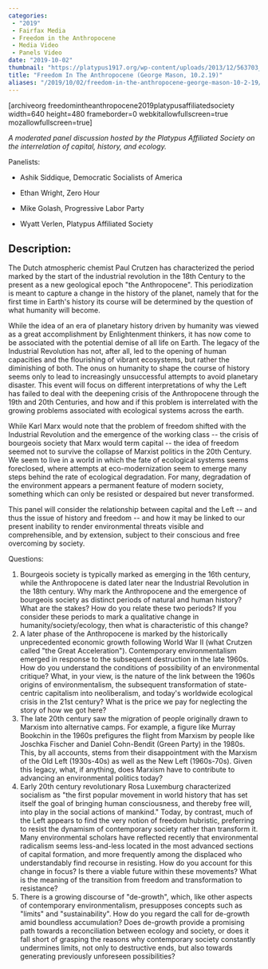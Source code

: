 ```yaml
---
categories:
 - "2019"
 - Fairfax Media
 - Freedom in the Anthropocene
 - Media Video
 - Panels Video
date: "2019-10-02"
thumbnail: "https://platypus1917.org/wp-content/uploads/2013/12/563703_10151752106911586_1611929657_n1.jpg"
title: "Freedom In The Anthropocene (George Mason, 10.2.19)"
aliases: "/2019/10/02/freedom-in-the-anthropocene-george-mason-10-2-19/"
---
```



[archiveorg freedomintheanthropocene2019platypusaffiliatedsociety width=640 height=480 frameborder=0 webkitallowfullscreen=true mozallowfullscreen=true]

*A moderated panel discussion hosted by the Platypus Affiliated Society on the interrelation of capital, history, and ecology.*

Panelists:

- Ashik Siddique, Democratic Socialists of America

- Ethan Wright, Zero Hour

- Mike Golash, Progressive Labor Party

- Wyatt Verlen, Platypus Affiliated Society

## Description:

The Dutch atmospheric chemist Paul Crutzen has characterized the period marked by the start of the industrial revolution in the 18th Century to the present as a new geological epoch "the Anthropocene". This periodization is meant to capture a change in the history of the planet, namely that for the first time in Earth's history its course will be determined by the question of what humanity will become.

While the idea of an era of planetary history driven by humanity was viewed as a great accomplishment by Enlightenment thinkers, it has now come to be associated with the potential demise of all life on Earth. The legacy of the Industrial Revolution has not, after all, led to the opening of human capacities and the flourishing of vibrant ecosystems, but rather the diminishing of both. The onus on humanity to shape the course of history seems only to lead to increasingly unsuccessful attempts to avoid planetary disaster. This event will focus on different interpretations of why the Left has failed to deal with the deepening crisis of the Anthropocene through the 19th and 20th Centuries, and how and if this problem is interrelated with the growing problems associated with ecological systems across the earth.

While Karl Marx would note that the problem of freedom shifted with the Industrial Revolution and the emergence of the working class -- the crisis of bourgeois society that Marx would term capital -- the idea of freedom seemed not to survive the collapse of Marxist politics in the 20th Century. We seem to live in a world in which the fate of ecological systems seems foreclosed, where attempts at eco-modernization seem to emerge many steps behind the rate of ecological degradation. For many, degradation of the environment appears a permanent feature of modern society, something which can only be resisted or despaired but never transformed.

This panel will consider the relationship between capital and the Left -- and thus the issue of history and freedom -- and how it may be linked to our present inability to render environmental threats visible and comprehensible, and by extension, subject to their conscious and free overcoming by society.

Questions:

1.  Bourgeois society is typically marked as emerging in the 16th century, while the Anthropocene is dated later near the Industrial Revolution in the 18th century. Why mark the Anthropocene and the emergence of bourgeois society as distinct periods of natural and human history? What are the stakes? How do you relate these two periods? If you consider these periods to mark a qualitative change in humanity/society/ecology, then what is characteristic of this change?
2.  A later phase of the Anthropocene is marked by the historically unprecedented economic growth following World War II (what Crutzen called "the Great Acceleration"). Contemporary environmentalism emerged in response to the subsequent destruction in the late 1960s. How do you understand the conditions of possibility of an environmental critique? What, in your view, is the nature of the link between the 1960s origins of environmentalism, the subsequent transformation of state-centric capitalism into neoliberalism, and today's worldwide ecological crisis in the 21st century? What is the price we pay for neglecting the story of how we got here?
3.  The late 20th century saw the migration of people originally drawn to Marxism into alternative camps. For example, a figure like Murray Bookchin in the 1960s prefigures the flight from Marxism by people like Joschka Fischer and Daniel Cohn-Bendit (Green Party) in the 1980s. This, by all accounts, stems from their disappointment with the Marxism of the Old Left (1930s-40s) as well as the New Left (1960s-70s). Given this legacy, what, if anything, does Marxism have to contribute to advancing an environmental politics today?
4.  Early 20th century revolutionary Rosa Luxemburg characterized socialism as "the first popular movement in world history that has set itself the goal of bringing human consciousness, and thereby free will, into play in the social actions of mankind." Today, by contrast, much of the Left appears to find the very notion of freedom hubristic, preferring to resist the dynamism of contemporary society rather than transform it. Many environmental scholars have reflected recently that environmental radicalism seems less-and-less located in the most advanced sections of capital formation, and more frequently among the displaced who understandably find recourse in resisting. How do you account for this change in focus? Is there a viable future within these movements? What is the meaning of the transition from freedom and transformation to resistance?
5.  There is a growing discourse of "de-growth", which, like other aspects of contemporary environmentalism, presupposes concepts such as "limits" and "sustainability". How do you regard the call for de-growth amid boundless accumulation? Does de-growth provide a promising path towards a reconciliation between ecology and society, or does it fall short of grasping the reasons why contemporary society constantly undermines limits, not only to destructive ends, but also towards generating previously unforeseen possibilities?
